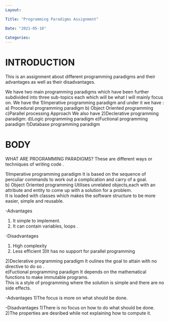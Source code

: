 ```yaml
---
Layout:

Title: "Programming Paradigms Assignment"

Date: "2021-05-10"

Categories:
---
```


# INTRODUCTION
This is an assignment about different programming paradigms and their advantages as well as their disadvantages.

We have two main programming paradigms which have been further subdivided into three sub-topics each which will be what I will mainly focus on.
We have the 1)Imperative programming paradigm and under it we have :
a) Procedural programming paradigm
b) Object Oriented programming 
c)Parallel processing Approach 
We also have 2)Declerative programming paradigm:
d)Logic programming paradigm
e)Fuctional programming paradigm
f)Database programming paradigm


# BODY
 WHAT ARE PROGRAMMING PARADIGMS?
 These are different ways or techniques of writing code . <br>

 1)Imperative programming paradigm
 It is based on the sequence of perculiar commands to work out a complication and carry of a goal.  <br>
 b) Object Oriented programming 
 Utilises unrelated objects,each with an attribute and entity to come up with a solution for a problem.  <br> It is loaded with classes which makes the software  structure to be more easier, simple and reusable. <br>

-Advantages
1) It simple to implement.
2) It can contain variables, loops .

-Disadvantages
1) High complexity
2) Less efficient
3)It has no support for parallel programming


 2)Declerative programming paradigm
 It oulines the goal to attain with no directive to do so . <br>
 e)Fuctional programming paradigm
 It depends on the mathematical functions to make immutable programs. <br> This is a style of programming where the solution is simple and there are no side effects. <br>

 -Advantages
1)The focus is more on what should be done.

-Disadvantages
1)There is no focus on how to do what should be done.
2)The properties are desribed while not explaining how to compute it.

